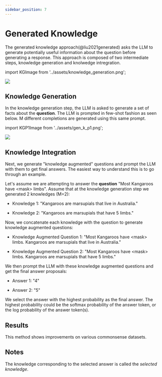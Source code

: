 ```yaml
---
sidebar_position: 7
---
```


# Generated Knowledge




The generated knowledge approach(@liu2021generated) asks the LLM to generate
potentially useful information about the question before generating a response.
This approach is composed of two intermediate steps, knowledge generation and 
knolwedge intregration. 

import KGImage from '../assets/knowledge_generation.png';

<div style={{textAlign: 'center'}}>
  <img src={KGImage} style={{width: "750px"}} />
</div>

## Knowledge Generation

In the knowledge generation step, the LLM is asked to generate a set of facts
about the **question**. The LLM is prompted in few-shot fashion as seen below. 
M different completions are generated using this same prompt.

import KGP1Image from '../assets/gen_k_p1.png';

<div style={{textAlign: 'center'}}>
  <img src={KGP1Image} style={{width: "500px"}} />
</div>

## Knowledge Integration

Next, we generate "knowledge augmented" questions and prompt the LLM with them
to get final answers. The easiest way to understand this is to go through an example.

Let's assume we are attempting to answer the **question** 
"Most Kangaroos have <mask\> limbs". Assume that at the knowledge generation step 
we generated 2 knowledges (M=2):

- Knowledge 1: "Kangaroos are marsupials that live in Australia."

- Knowledge 2: "Kangaroos are marsupials that have 5 limbs."

Now, we concatenate each knowledge with the question to generate knowledge augmented questions:

- Knowledge Augmented Question 1: "Most Kangaroos have <mask\> limbs. Kangaroos are marsupials that live in Australia."

- Knowledge Augmented Question 2: "Most Kangaroos have <mask\> limbs. Kangaroos are marsupials that have 5 limbs."

We then prompt the LLM with these knowledge augmented questions and get the final answer proposals:

- Answer 1: "4"

- Answer 2: "5"

We select the answer with the highest probability as the final answer. The 
highest probability could be the softmax probability of the answer token, or the
log probability of the answer token(s).

## Results

This method shows improvements on various commonsense datasets.

## Notes

The knowledge corresponding to the selected answer is called the _selected knowledge_.